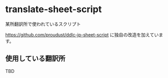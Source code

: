 # translate-sheet-script

某所翻訳所で使われているスクリプト

https://github.com/proudust/ddlc-jp-sheet-script に独自の改造を加えています。

## 使用している翻訳所

TBD